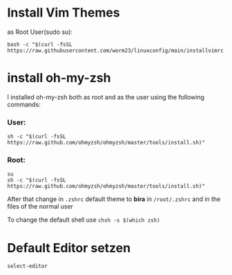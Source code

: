 # Install Vim Themes
as Root User(sudo su):

    bash -c "$(curl -fsSL https://raw.githubusercontent.com/worm23/linuxconfig/main/installvimrc.sh)"
# install oh-my-zsh
I installed oh-my-zsh both as root and as the user using the following commands:
### User:
    sh -c "$(curl -fsSL https://raw.github.com/ohmyzsh/ohmyzsh/master/tools/install.sh)"
### Root:
    su
    sh -c "$(curl -fsSL https://raw.github.com/ohmyzsh/ohmyzsh/master/tools/install.sh)"

After that change in `.zshrc` default theme to **bira** in `/root/.zshrc` and in the files of the normal user

To change the default shell use `chsh -s $(which zsh)`
    
# Default Editor setzen
    select-editor
